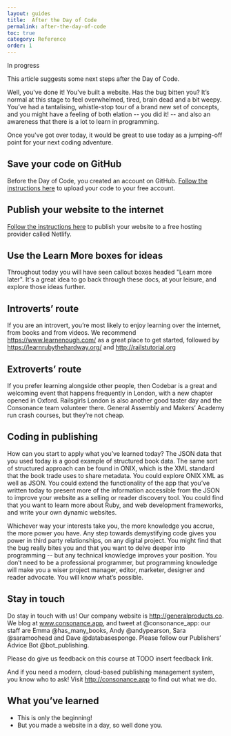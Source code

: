 ```yaml
---
layout: guides
title:  After the Day of Code
permalink: after-the-day-of-code
toc: true
category: Reference
order: 1
---
```

<!-- <span class="tag tag--draft">Not started</span> -->
<span class="tag tag--progress">In progress</span>
<!-- <span class="tag tag--review">Ready for review</span> -->
<!-- <span class="tag tag--approved">Approved</span> -->

<p class="content__abstract">
  This article suggests some next steps after the Day of Code.
</p>

Well, you've done it! You've built a website. Has the bug bitten you? It’s normal at this stage to feel overwhelmed, tired, brain dead and a bit weepy. You’ve had a tantalising, whistle-stop tour of a brand new set of concepts, and you might have a feeling of both elation -- you did it! -- and also an awareness that there is a lot to learn in programming.

Once you've got over today, it would be great to use today as a jumping-off point for your next coding adventure.

## Save your code on GitHub

Before the Day of Code, you created an account on GitHub. <a href="https://guides.github.com/activities/hello-world/">Follow the instructions here</a> to upload your code to your free account.

## Publish your website to the internet

<a href="https://www.netlify.com/blog/2017/05/11/migrating-your-jekyll-site-to-netlify/">Follow the instructions here</a> to publish your website to a free hosting provider called Netlify.


## Use the Learn More boxes for ideas

Throughout today you will have seen callout boxes headed "Learn more later". It's a great idea to go back through these docs, at your leisure, and explore those ideas further.


## Introverts’ route
If you are an introvert, you’re most likely to enjoy learning over the internet, from books and from videos. We recommend https://www.learnenough.com/ as a great place to get started, followed by https://learnrubythehardway.org/ and http://railstutorial.org

## Extroverts’ route
If you prefer learning alongside other people, then Codebar is a great and welcoming event that happens frequently in London, with a new chapter opened in Oxford. Railsgirls London is also another good taster day and the Consonance team volunteer there. General Assembly and Makers’ Academy run crash courses, but they’re not cheap.

## Coding in publishing
How can you start to apply what you’ve learned today?
The JSON data that you used today is a good example of structured book data. The same sort of structured approach can be found in ONIX, which is the XML standard that the book trade uses to share metadata. You could explore ONIX XML as well as JSON. You could extend the functionality of the app that you’ve written today to present more of the information accessible from the JSON to improve your website as a selling or reader discovery tool. You could find that you want to learn more about Ruby, and web development frameworks, and write your own dynamic websites.

Whichever way your interests take you, the more knowledge you accrue, the more power you have. Any step towards demystifying code gives you power in third party relationships, on any digital project. You might find that the bug really bites you and that you want to delve deeper into programming -- but any technical knowledge improves your position. You don’t need to be a professional programmer, but programming knowledge will make you a wiser project manager, editor, marketer, designer and reader advocate. You will know what’s possible.

## Stay in touch

Do stay in touch with us! Our company website is http://generalproducts.co. We blog at www.consonance.app, and tweet at @consonance_app: our staff are Emma @has_many_books, Andy @andypearson, Sara @saramoohead and Dave @databasesponge. Please follow our Publishers’ Advice Bot @bot_publishing.

Please do give us feedback on this course at TODO insert feedback link.

And if you need a modern, cloud-based publishing management system, you know who to ask! Visit http://consonance.app to find out what we do.

## What you’ve learned

* This is only the beginning!
* But you made a website in a day, so well done you.